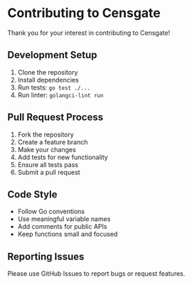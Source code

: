 # Contributing to Censgate

Thank you for your interest in contributing to Censgate!

## Development Setup

1. Clone the repository
2. Install dependencies
3. Run tests: `go test ./...`
4. Run linter: `golangci-lint run`

## Pull Request Process

1. Fork the repository
2. Create a feature branch
3. Make your changes
4. Add tests for new functionality
5. Ensure all tests pass
6. Submit a pull request

## Code Style

- Follow Go conventions
- Use meaningful variable names
- Add comments for public APIs
- Keep functions small and focused

## Reporting Issues

Please use GitHub Issues to report bugs or request features.
